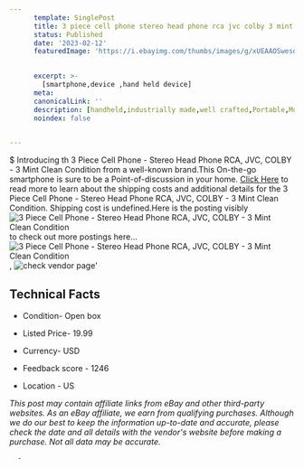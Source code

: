 ```yaml
---
      template: SinglePost
      title: 3 piece cell phone stereo head phone rca jvc colby 3 mint clean condition
      status: Published
      date: '2023-02-12'
      featuredImage: 'https://i.ebayimg.com/thumbs/images/g/xUEAAOSwesdj0-Vk/s-l225.jpg'
       

      excerpt: >-
        [smartphone,device ,hand held device]
      meta:
      canonicalLink: ''
      description: [handheld,industrially made,well crafted,Portable,Mobile,Compact,Convenient,Lightweight,Maneuverable,Man-portable,Miniature,Carriable,Hand-held,Light,Holdable,Transportable,Mobile device,Pocket-sized,On-the-go,Wireless,Cordless,Compact size,Convenient size, smartphone,device ,hand held device]
      noindex: false
      

---
```

$
      Introducing th 3 Piece Cell Phone - Stereo Head Phone RCA, JVC, COLBY - 3 Mint Clean Condition from a well-known brand.This On-the-go smartphone is sure to be a Point-of-discussion in your home. [Click Here](https://www.ebay.com/itm/125740362521?hash=item1d46b5ab19%3Ag%3AxUEAAOSwesdj0-Vk&mkevt=1&mkcid=1&mkrid=711-53200-19255-0&campid=%253CePNCampaignId%253E&customid=%253CreferenceId%253E&toolid=10049) to read more to learn about the shipping costs and additional details for the 3 Piece Cell Phone - Stereo Head Phone RCA, JVC, COLBY - 3 Mint Clean Condition. Shipping cost is undefined.Here is the posting visibly ![3 Piece Cell Phone - Stereo Head Phone RCA, JVC, COLBY - 3 Mint Clean Condition](https://i.ebayimg.com/thumbs/images/g/xUEAAOSwesdj0-Vk/s-l225.jpg) to check out more postings here... ![3 Piece Cell Phone - Stereo Head Phone RCA, JVC, COLBY - 3 Mint Clean Condition](https://i.ebayimg.com/images/g/xUEAAOSwesdj0-Vk/s-l1600.jpg), ![check vendor page](https://origin-galleryplus.ebayimg.com/ws/web/125740362521_2_0_1/225x225.jpg,https://origin-galleryplus.ebayimg.com/ws/web/125740362521_3_0_1/225x225.jpg,https://origin-galleryplus.ebayimg.com/ws/web/125740362521_4_0_1/225x225.jpg,https://origin-galleryplus.ebayimg.com/ws/web/125740362521_5_0_1/225x225.jpg,https://origin-galleryplus.ebayimg.com/ws/web/125740362521_6_0_1/225x225.jpg)'

      

 ## Technical Facts 



     
      

 - Condition- Open box 


      

 - Listed Price- 19.99 


      

 - Currency- USD 


      

 - Feedback score - 1246 


      

 - Location - US 


      
      

 *_This post may contain affiliate links from eBay and other third-party websites. As an eBay affiliate, we earn from qualifying purchases. Although we do our best to keep the information up-to-date and accurate, please check the date and all details with the vendor's website before making a purchase. Not all data may be accurate._*




      -
